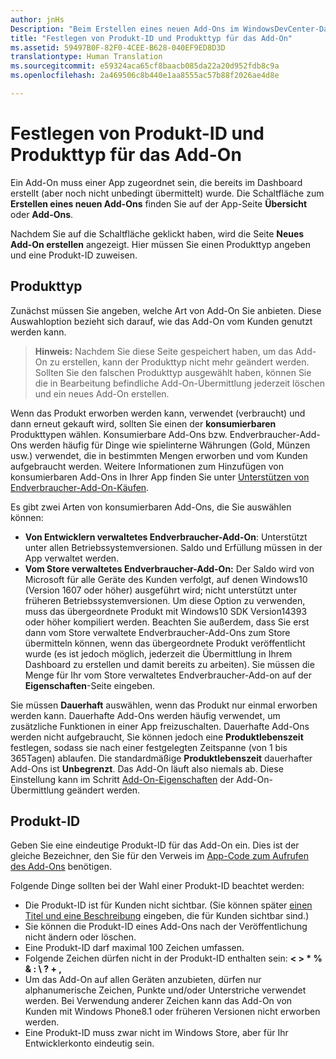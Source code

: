```yaml
---
author: jnHs
Description: "Beim Erstellen eines neuen Add-Ons im WindowsDevCenter-Dashboard müssen Sie einen Produkttyp angeben und eine Produkt-ID zuweisen."
title: "Festlegen von Produkt-ID und Produkttyp für das Add-On"
ms.assetid: 59497B0F-82F0-4CEE-B628-040EF9ED8D3D
translationtype: Human Translation
ms.sourcegitcommit: e59324aca65cf8baacb085da22a20d952fdb8c9a
ms.openlocfilehash: 2a469506c8b440e1aa8555ac57b88f2026ae4d8e

---
```


# Festlegen von Produkt-ID und Produkttyp für das Add-On

Ein Add-On muss einer App zugeordnet sein, die bereits im Dashboard erstellt (aber noch nicht unbedingt übermittelt) wurde. Die Schaltfläche zum **Erstellen eines neuen Add-Ons** finden Sie auf der App-Seite **Übersicht** oder **Add-Ons**.

Nachdem Sie auf die Schaltfläche geklickt haben, wird die Seite **Neues Add-On erstellen** angezeigt. Hier müssen Sie einen Produkttyp angeben und eine Produkt-ID zuweisen.

## Produkttyp

Zunächst müssen Sie angeben, welche Art von Add-On Sie anbieten. Diese Auswahloption bezieht sich darauf, wie das Add-On vom Kunden genutzt werden kann.

> **Hinweis:** Nachdem Sie diese Seite gespeichert haben, um das Add-On zu erstellen, kann der Produkttyp nicht mehr geändert werden. Sollten Sie den falschen Produkttyp ausgewählt haben, können Sie die in Bearbeitung befindliche Add-On-Übermittlung jederzeit löschen und ein neues Add-On erstellen.

Wenn das Produkt erworben werden kann, verwendet (verbraucht) und dann erneut gekauft wird, sollten Sie einen der **konsumierbaren** Produkttypen wählen. Konsumierbare Add-Ons bzw. Endverbraucher-Add-Ons werden häufig für Dinge wie spielinterne Währungen (Gold, Münzen usw.) verwendet, die in bestimmten Mengen erworben und vom Kunden aufgebraucht werden. Weitere Informationen zum Hinzufügen von konsumierbaren Add-Ons in Ihrer App finden Sie unter [Unterstützen von Endverbraucher-Add-On-Käufen](../monetize/enable-consumable-add-on-purchases.md).

Es gibt zwei Arten von konsumierbaren Add-Ons, die Sie auswählen können:

- **Von Entwicklern verwaltetes Endverbraucher-Add-On**: Unterstützt unter allen Betriebssystemversionen. Saldo und Erfüllung müssen in der App verwaltet werden. 
- **Vom Store verwaltetes Endverbraucher-Add-On:** Der Saldo wird von Microsoft für alle Geräte des Kunden verfolgt, auf denen Windows10 (Version 1607 oder höher) ausgeführt wird; nicht unterstützt unter früheren Betriebssystemversionen. Um diese Option zu verwenden, muss das übergeordnete Produkt mit Windows10 SDK Version14393 oder höher kompiliert werden. Beachten Sie außerdem, dass Sie erst dann vom Store verwaltete Endverbraucher-Add-Ons zum Store übermitteln können, wenn das übergeordnete Produkt veröffentlicht wurde (es ist jedoch möglich, jederzeit die Übermittlung in Ihrem Dashboard zu erstellen und damit bereits zu arbeiten). Sie müssen die Menge für Ihr vom Store verwaltetes Endverbraucher-Add-on auf der **Eigenschaften**-Seite eingeben.

Sie müssen **Dauerhaft** auswählen, wenn das Produkt nur einmal erworben werden kann. Dauerhafte Add-Ons werden häufig verwendet, um zusätzliche Funktionen in einer App freizuschalten. Dauerhafte Add-Ons werden nicht aufgebraucht, Sie können jedoch eine **Produktlebenszeit** festlegen, sodass sie nach einer festgelegten Zeitspanne (von 1 bis 365Tagen) ablaufen. Die standardmäßige **Produktlebenszeit** dauerhafter Add-Ons ist **Unbegrenzt**. Das Add-On läuft also niemals ab. Diese Einstellung kann im Schritt [Add-On-Eigenschaften](enter-add-on-properties.md) der Add-On-Übermittlung geändert werden.

## Produkt-ID

Geben Sie eine eindeutige Produkt-ID für das Add-On ein. Dies ist der gleiche Bezeichner, den Sie für den Verweis im [App-Code zum Aufrufen des Add-Ons](https://msdn.microsoft.com/library/windows/apps/mt219684) benötigen.

Folgende Dinge sollten bei der Wahl einer Produkt-ID beachtet werden:

-   Die Produkt-ID ist für Kunden nicht sichtbar. (Sie können später [einen Titel und eine Beschreibung](create-add-on-descriptions.md) eingeben, die für Kunden sichtbar sind.)
-   Sie können die Produkt-ID eines Add-Ons nach der Veröffentlichung nicht ändern oder löschen.
-   Eine Produkt-ID darf maximal 100 Zeichen umfassen.
-   Folgende Zeichen dürfen nicht in der Produkt-ID enthalten sein: **&lt; &gt; \* % & : \\ ? + ,**
-   Um das Add-On auf allen Geräten anzubieten, dürfen nur alphanumerische Zeichen, Punkte und/oder Unterstriche verwendet werden. Bei Verwendung anderer Zeichen kann das Add-On von Kunden mit Windows Phone8.1 oder früheren Versionen nicht erworben werden.
-   Eine Produkt-ID muss zwar nicht im Windows Store, aber für Ihr Entwicklerkonto eindeutig sein.
 







<!--HONumber=Aug16_HO5-->


